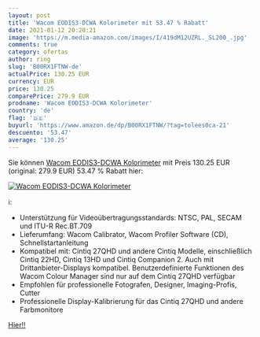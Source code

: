 ```yaml
---
layout: post
title: 'Wacom EODIS3-DCWA Kolorimeter mit 53.47 % Rabatt'
date: 2021-01-12 20:20:21
image: 'https://m.media-amazon.com/images/I/419dM12UZRL._SL200_.jpg'
comments: true
category: ofertas
author: ring
slug: 'B00RX1FTNW-de'
actualPrice: 130.25 EUR
currency: EUR
price: 130.25
comparePrice: 279.9 EUR
prodname: 'Wacom EODIS3-DCWA Kolorimeter'
country: 'de'
flag: '🇩🇪'
buyurl: 'https://www.amazon.de/dp/B00RX1FTNW/?tag=tolees0ca-21'
descuento: '53.47'
average: '130.25'
---
```


Sie können [Wacom EODIS3-DCWA Kolorimeter](https://www.amazon.de/dp/B00RX1FTNW/?tag=tolees0ca-21) mit Preis 130.25 EUR (original: 279.9 EUR) 53.47 % Rabatt hier:

[![Wacom EODIS3-DCWA Kolorimeter](https://m.media-amazon.com/images/I/419dM12UZRL._SL200_.jpg)](https://www.amazon.de/dp/B00RX1FTNW/?tag=tolees0ca-21)

ℹ️:

- Unterstützung für Videoübertragungsstandards: NTSC, PAL, SECAM und ITU-R Rec.BT.709
- Lieferumfang: Wacom Calibrator, Wacom Profiler Software (CD), Schnellstartanleitung
- Kompatibel mit: Cintiq 27QHD und andere Cintiq Modelle, einschließlich Cintiq 22HD, Cintiq 13HD und Cintiq Companion 2. Auch mit Drittanbieter-Displays kompatibel. Benutzerdefinierte Funktionen des Wacom Colour Manager sind nur auf dem Cintiq 27QHD verfügbar
- Empfohlen für professionelle Fotografen, Designer, Imaging-Profis, Cutter
- Professionelle Display-Kalibrierung für das Cintiq 27QHD und andere Farbmonitore

[Hier!!](https://www.amazon.de/dp/B00RX1FTNW/?tag=tolees0ca-21)
